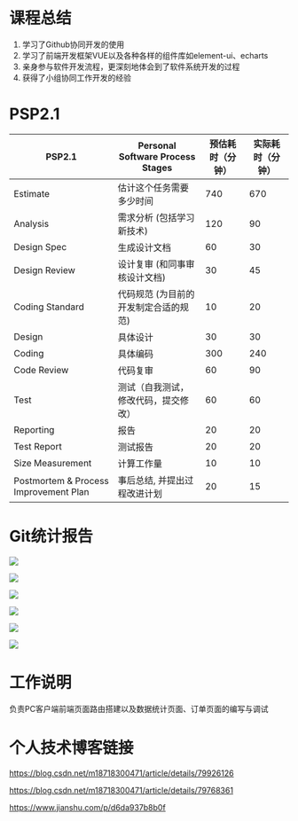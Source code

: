 # 课程总结
1. 学习了Github协同开发的使用
2. 学习了前端开发框架VUE以及各种各样的组件库如element-ui、echarts
3. 亲身参与软件开发流程，更深刻地体会到了软件系统开发的过程
4. 获得了小组协同工作开发的经验

# PSP2.1
PSP2.1 | Personal Software Process Stages | 预估耗时（分钟）| 实际耗时（分钟）
---- | --- | --- | --- |
Estimate |  估计这个任务需要多少时间 | 740 | 670 |
Analysis | 需求分析 (包括学习新技术) | 120 | 90 |
Design Spec | 生成设计文档 | 60 | 30 |
Design Review | 设计复审 (和同事审核设计文档) | 30 | 45 |
Coding Standard | 代码规范 (为目前的开发制定合适的规范) | 10 | 20 |
Design | 具体设计 | 30 | 30 |
Coding | 具体编码 | 300 | 240 |
Code Review | 代码复审 | 60 | 90 |
Test | 测试（自我测试，修改代码，提交修改） | 60 | 60 |
Reporting | 报告 | 20 | 20 |
Test Report | 测试报告 | 20 | 20 |
Size Measurement | 计算工作量 | 10 | 10 |
Postmortem & Process Improvement Plan | 事后总结, 并提出过程改进计划 | 20 | 15 |

# Git统计报告

![](https://raw.githubusercontent.com/Zhidan-System/Dashboard/master/final-reports/15331237/1.PNG)


![](Dashboard/final-reports/15331237/2.PNG)


![](Dashboard/final-reports/15331237/3.PNG)

![](Dashboard/final-reports/15331237/4.PNG)

![](Dashboard/final-reports/15331237/5.PNG)

![](Dashboard/final-reports/15331237/6.PNG)



# 工作说明
负责PC客户端前端页面路由搭建以及数据统计页面、订单页面的编写与调试

# 个人技术博客链接
https://blog.csdn.net/m18718300471/article/details/79926126

https://blog.csdn.net/m18718300471/article/details/79768361

https://www.jianshu.com/p/d6da937b8b0f
